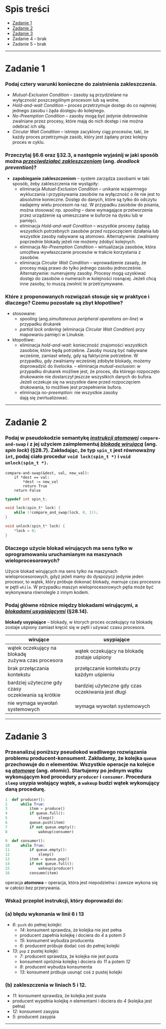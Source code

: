 # Spis treści

- [Zadanie 1](#zadanie-1)
- [Zadanie 2](#zadanie-2)
- [Zadanie 3](#zadanie-3)
- Zadanie 4 – brak
- Zadanie 5 – brak

***

# Zadanie 1

### Podaj cztery warunki konieczne do zaistnienia zakleszczenia. 

- *Mutual-Exclusion Condition* – zasoby są przydzielane na wyłączność poszczególnym procesom lub są wolne.
- *Hold-and-wait Condition* – proces przetrzymuje dostęp do co najmniej jednego zasobu i żąda dostępu do kolejnego.
- *No-Preemption Condition* – zasoby mogą być jedynie dobrowolnie zwalniane przez procesy, które mają do nich dostęp i nie można odebrać ich siłą.
- *Circular Wait Condition* – istnieje zacyklony ciąg procesów, taki, że każdy proces przetrzymuje zasób, który jest żądany przez kolejny proces w cyklu.

### Przeczytaj §6.6 oraz §32.3, a następnie wyjaśnij w jaki sposób można <u>*przeciwdziałać zakleszczeniom*</u> (ang. *deadlock prevention*)?

- **zapobieganie zakleszczeniom** – system zarządza zasobami w taki sposób, żeby zakleszczenia nie wystąpiły:
    - eliminacja *Mutual-Exclusion Condition* – unikanie wzajemnego wykluczania i przypisywania zasobów na wyłączność o ile nie jest to absolutnie konieczne. Dostęp do danych, które są tylko do odczytu nadajemy wielu procesom na raz. W przypadku zasobów do pisania, można stosować np. *spooling* – dane wymagające przetworzenia przez urządzenie są umieszczane w buforze na dysku lub w pamięci.
    - eliminacja *Hold-and-wait Condition* – wszystkie procesy żądają wszystkich potrzebnych zasobów przed rozpoczęciem działania lub wszystkie zasoby nabywane są atomowo. Alternatywnie: zwalniamy poprzednie blokady jeżeli nie możemy zdobyć kolejnych.
    - eliminacja *No-Preemption Condition* – wirtualizacja zasobów, która umożłiwa wywłaszczanie procesów w trakcie korzystania z zasobów.
    - eliminacja *Circular Wait Condition* – wprowadzenie zasady, że procesy mają prawo do tylko jednego zasobu jednocześnie. Alternatywnie: numerujemy zasoby. Procesy mogą uzyskiwać dostęp do zasobów o numerach w kolejności rosnącej. Jeżeli chcą inne zasoby, to muszą zwolnić te przetrzymywane.

### Które z proponowanych rozwiązań stosuje się w praktyce i dlaczego? Czemu pozostałe są zbyt kłopotliwe?

- stosowane: 
    - *spooling* (ang.*simultaneous peripheral operations on-line*) w przypadku drukarek
    - *partial lock ordering* (eliminacja *Circular Wait Condition*) przy mapowaniu pamięci w Linuksie.
- kłopotliwe:
    - eliminacja *hold-and-wait*: konieczność znajomości wszystkich zasobów, które będą potrzebne. Zasoby muszą być nabywane wcześnie, zamiast wtedy, gdy są faktycznie potrzebne. W przypadku, gdy zwalniamy wcześniej zdobyte blokady, możemy doprowadzić do *livelock*a.
    – eliminacja *mutual-exclusion*: w przypadku drukarek możliwe jest, że proces, dla którego rozpoczęto drukowanie nie dostarczył jeszcze wszystkich danych do bufora. Jeżeli oczekuje się na wszystkie dane przed rozpoczęciem drukowania, to możlliwe jest przepełnienie bufora.
    - eliminacja *no-preemption*: nie wszystkie zasoby dają się zwirtualizować.

***

# Zadanie 2

### Podaj w pseudokodzie semantykę <u>*instrukcji atomowej*</u> `compare-and-swap` i z jej użyciem zaimplementuj <u>*blokadę wirującą*</u> (ang. *spin lock*) (§28.7). Zakładając, że typ `spin_t` jest równoważny `int`, podaj ciało procedur `void lock(spin_t *)` i `void unlock(spin_t *)`.

```
compare-and-swap(&dest, val, new_val):
    if *dest == val:
        *dest := new_val
        return True
    return False
```

```C
typedef int spin_t;

void lock(spin_t* lock) {
    while (!compare_and_swap(lock, 0, 1));
}

void unlock(spin_t* lock) {
    *lock = 0;
}

```

### Dlaczego użycie blokad wirujących ma sens tylko w oprogramowaniu uruchamianym na maszynach wieloprocesorowych?

Użycie blokad wirujących ma sens tylko na maszynach wieloprocesorowych, gdyż jeżeli mamy do dyspozycji jedynie jeden procesor, to wątek, który próbuje dokonać blokady, marnuje czas procesora w pętli `while`. W przypadku maszyn wieloprocesorowych pętla może być wykonywana równolegle z innym kodem.

###  Podaj główne różnice między blokadami wirującymi, a <u>*blokadami usypiającymi*</u> (§28.14).

**blokady usypiające** – blokady, w ktorych proces oczekujący na blokadę zostaje uśpiony zamiast kręcić się w pętli i używać czasu procesora.

| **wirujące** | **usypiające** |
|--------------|----------------|
| wątek oczekujący na blokadę <br> zużywa czas procesora | wątek oczekujący na blokadę <br>zostaje uśpiony |
| brak przełączania kontekstu | przełączanie kontekstu przy <b4> każdym uśpieniu |
| bardziej użyteczne gdy czasy <br> oczekiwania są krótkie | bardziej użyteczne gdy czas oczekiwania jest długi |
| nie wymaga wywołań systemowych | wymaga wywołań systemowych |

***

# Zadanie 3

### Przeanalizuj poniższy pseudokod wadliwego rozwiązania problemu producent-konsument. Zakładamy, że kolejka `queue` przechowuje do $n$ elementów. Wszystkie operacje na kolejce są <u>*atomowe*</u> (ang. *atomic*). Startujemy po jednym wątku wykonującym kod procedury `producer` i `consumer`. Procedura `sleep` usypia wołający wątek, a `wakeup` budzi wątek wykonujący daną procedurę.

```python
1  def producer():
2      while True:
3          item = produce()
4          if queue.full():
5              sleep()
6          queue.push(item)
7          if not queue.empty():
8              wakeup(consumer)

9  def consumer():
10     while True:
11         if queue.empty():
12             sleep()
13         item = queue.pop()
14         if not queue.full():
15             wakeup(producer)
16         consume(item)
```

operacja **atomowa** – operacja, która jest niepodzielna i zawsze wykona się w całości bez przerywania.

### Wskaż przeplot instrukcji, który doprowadzi do:

### (a) błędu wykonania w linii 6 i 13 

- *6*: `push` do pełnej kolejki:
    - *14*: konsument sprawdza, że kolejka nie jest pełna
    - producent zapełnia kolejkę i dociera do *4* a potem *5*
    - *15*: konsument wybudza producenta
    - *6*: producent próbuje dodać coś do pełnej kolejki
- *13*: `pop` z pustej kolejki:
    - *7*: producent sprawdza, że kolejka nie jest pusta
    - konsument opróżnia kolejkę i dociera do *11* a potem *12*
    - *8*: producent wybudza konsumenta
    - *13*: konsument próbuje usunąć coś z pustej kolejki

### (b) zakleszczenia w liniach 5 i 12.
- *11*: konsument sprawdza, że kolejka jest pusta
- producent wypełnia kolejkę $n$ elementami i dociera do *4* (kolejka jest pełna)
- *12*: konsument zasypia
- *5*: producent zasypia

***